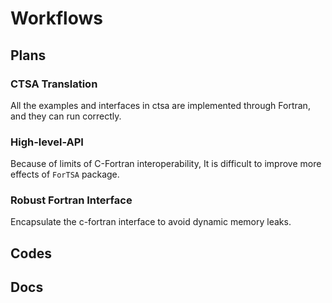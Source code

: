 # Workflows

## Plans
### CTSA Translation
All the examples and interfaces in ctsa are implemented through Fortran, and they can run correctly.

### High-level-API
Because of limits of C-Fortran interoperability, It is difficult to improve more effects of `ForTSA` package.

### Robust Fortran Interface
Encapsulate the c-fortran interface to avoid dynamic memory leaks.

## Codes


## Docs


